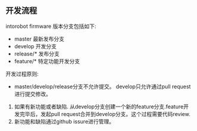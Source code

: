 ## 开发流程

intorobot firmware 版本分支包括如下:
- master     最新发布分支
- develop    开发分支
- release/*  发布分支
- feature/*  特定功能开发分支

开发过程原则:
- master/develop/release分支不允许提交。 develop只允许通过pull request进行提交修改。
1. 如果有新功能或者缺陷. 从develop分支创建一个新的feature分支.feature开发完毕后，发起pull request合并到develop分支。这个过程需要代码review.
2. 新功能和缺陷通过github issure进行管理。

